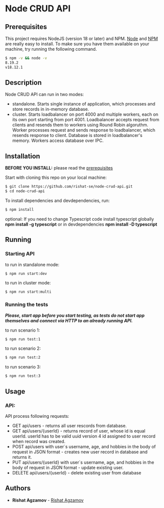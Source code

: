 # Node CRUD API

## Prerequisites

This project requires NodeJS (version 18 or later) and NPM.
[Node](http://nodejs.org/) and [NPM](https://npmjs.org/) are really easy to install.
To make sure you have them available on your machine,
try running the following command.

```sh
$ npm -v && node -v
8.19.2
v18.12.1
```

## Description

Node CRUD API can run in two modes:

- standalone. Starts single instance of application, which processes and store records in in-memory database.
- cluster. Starts loadbalancer on port 4000 and multiple workers, each on its own port starting from port 4001. Loadbalancer accepts request from clients and resends them to workers using Round Robin algoruthm. Worker processes request and sends response to loadbalancer, which resends response to client. Database is stored in loadbalancer's memory. Workers access database over IPC.

## Installation

**BEFORE YOU INSTALL:** please read the [prerequisites](#prerequisites)

Start with cloning this repo on your local machine:

```sh
$ git clone https://github.com/rishat-se/node-crud-api.git
$ cd node-crud-api
```

To install dependencies and devdependencies, run:

```sh
$ npm install
```

optional: If you need to change Typescript code install typescript globally **npm install -g typescript** or in devdependencies **npm install -D typescript**

## Running

### Starting API

to run in standalone mode:

```sh
$ npm run start:dev
```

to run in cluster mode:

```sh
$ npm run start:multi
```

### Running the tests

**_Please, start app before you start testing, as tests do not start app themselves and connect via HTTP to an already running API._**

to run scenario 1:

```sh
$ npm run test:1
```

to run scenario 2:

```sh
$ npm run test:2
```

to run scenario 3:

```sh
$ npm run test:3
```

## Usage

### API:

API process following requests:

- GET api/users - returns all user rescords from database.
- GET api/users/{userId} - returns record of user, whose id is equal userId. userId has to be valid uuid version 4 id assigned to user record when record was created.
- POST api/users with user`s username, age, and hobbies in the body of request in JSON format - creates new user record in database and returns it.
- PUT api/users/{userId} with user`s username, age, and hobbies in the body of request in JSON format - update existing user.
- DELETE api/users/{userId} - delete existing user from database

## Authors

- **Rishat Agzamov** - [Rishat Agzamov](https://github.com/rishat-se)
